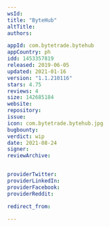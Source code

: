 ```yaml
---
wsId: 
title: "ByteHub"
altTitle: 
authors:

appId: com.bytetrade.bytehub
appCountry: ph
idd: 1453357819
released: 2019-06-05
updated: 2021-01-16
version: "1.1.210116"
stars: 4.75
reviews: 4
size: 142685184
website: 
repository: 
issue: 
icon: com.bytetrade.bytehub.jpg
bugbounty: 
verdict: wip
date: 2021-08-24
signer: 
reviewArchive:


providerTwitter: 
providerLinkedIn: 
providerFacebook: 
providerReddit: 

redirect_from:

---
```


